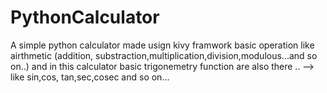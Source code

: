 # PythonCalculator
A simple python calculator made usign kivy framwork
basic operation like airthmetic (addition, substraction,multiplication,division,modulous...and so on..)
and in this calculator basic trigonemetry function are also there ..
--> like sin,cos, tan,sec,cosec and so on...
